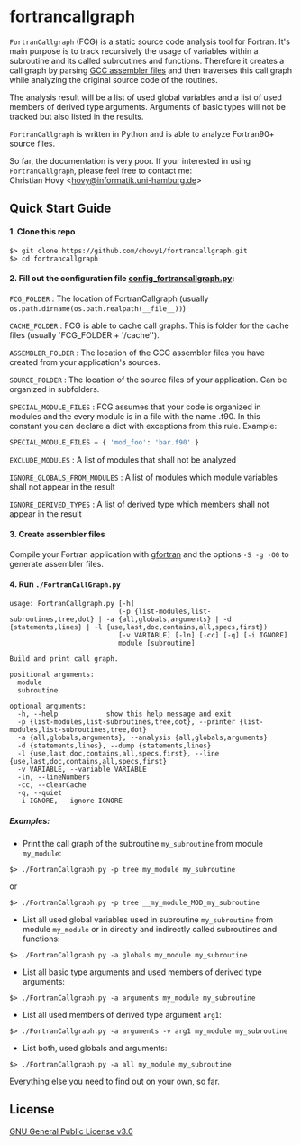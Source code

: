 # fortrancallgraph

`FortranCallgraph` (FCG) is a static source code analysis tool for Fortran. 
It's main purpose is to track recursively the usage of variables within a subroutine and its called subroutines and functions.
Therefore it creates a call graph by parsing [GCC assembler files](https://gcc.gnu.org/onlinedocs/gcc/Overall-Options.html#index-S) and then traverses this call graph while analyzing the original source code of the routines.

The analysis result will be a list of used global variables and a list of used members of derived type arguments. 
Arguments of basic types will not be tracked but also listed in the results.

`FortranCallgraph` is written in Python and is able to analyze Fortran90+ source files.

So far, the documentation is very poor. If your interested in using `FortranCallgraph`, please feel free to contact me:   
Christian Hovy <<hovy@informatik.uni-hamburg.de>>

## Quick Start Guide

#### 1. Clone this repo

```
$> git clone https://github.com/chovy1/fortrancallgraph.git
$> cd fortrancallgraph
```

#### 2. Fill out the configuration file [config_fortrancallgraph.py](config_fortrancallgraph.py):

`FCG_FOLDER` : The location of FortranCallgraph (usually `os.path.dirname(os.path.realpath(__file__))`)

`CACHE_FOLDER` : FCG is able to cache call graphs. This is folder for the cache files (usually `FCG_FOLDER + '/cache'').

`ASSEMBLER_FOLDER` : The location of the GCC assembler files you have created from your application's sources.

`SOURCE_FOLDER` : The location of the source files of your application. Can be organized in subfolders.

`SPECIAL_MODULE_FILES` : FCG assumes that your code is organized in modules and the every module is in a file with the name <module>.f90. In this constant you can declare a dict with exceptions from this rule.
Example:  
```python
SPECIAL_MODULE_FILES = { 'mod_foo': 'bar.f90' }
```
`EXCLUDE_MODULES` : A list of modules that shall not be analyzed

`IGNORE_GLOBALS_FROM_MODULES` : A list of modules which module variables shall not appear in the result

`IGNORE_DERIVED_TYPES` : A list of derived type which members shall not appear in the result

#### 3. Create assembler files

Compile your Fortran application with [gfortran](https://gcc.gnu.org/fortran) and the options `-S -g -O0` to generate assembler files.

#### 4. Run `./FortranCallGraph.py`

```
usage: FortranCallgraph.py [-h]
                           (-p {list-modules,list-subroutines,tree,dot} | -a {all,globals,arguments} | -d {statements,lines} | -l {use,last,doc,contains,all,specs,first})
                           [-v VARIABLE] [-ln] [-cc] [-q] [-i IGNORE]
                           module [subroutine]

Build and print call graph.

positional arguments:
  module
  subroutine

optional arguments:
  -h, --help            show this help message and exit
  -p {list-modules,list-subroutines,tree,dot}, --printer {list-modules,list-subroutines,tree,dot}
  -a {all,globals,arguments}, --analysis {all,globals,arguments}
  -d {statements,lines}, --dump {statements,lines}
  -l {use,last,doc,contains,all,specs,first}, --line {use,last,doc,contains,all,specs,first}
  -v VARIABLE, --variable VARIABLE
  -ln, --lineNumbers
  -cc, --clearCache
  -q, --quiet
  -i IGNORE, --ignore IGNORE
```
##### Examples:

* Print the call graph of the subroutine `my_subroutine` from module `my_module`:  
```
$> ./FortranCallgraph.py -p tree my_module my_subroutine
```
or  
```
$> ./FortranCallgraph.py -p tree __my_module_MOD_my_subroutine
```

* List all used global variables used in subroutine `my_subroutine` from module `my_module` or in directly and indirectly called subroutines and functions:  
```
$> ./FortranCallgraph.py -a globals my_module my_subroutine
```  

* List all basic type arguments and used members of derived type arguments:  
```
$> ./FortranCallgraph.py -a arguments my_module my_subroutine
```  

* List all used members of derived type argument `arg1`:  
```
$> ./FortranCallgraph.py -a arguments -v arg1 my_module my_subroutine
```  

* List both, used globals and arguments:  
```
$> ./FortranCallgraph.py -a all my_module my_subroutine
```

Everything else you need to find out on your own, so far.

## License

[GNU General Public License v3.0](LICENSE)
